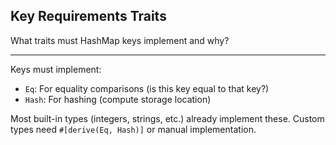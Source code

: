 ## Key Requirements Traits

What traits must HashMap keys implement and why?

---

Keys must implement:
- `Eq`: For equality comparisons (is this key equal to that key?)
- `Hash`: For hashing (compute storage location)

Most built-in types (integers, strings, etc.) already implement these. Custom types need `#[derive(Eq, Hash)]` or manual implementation.


